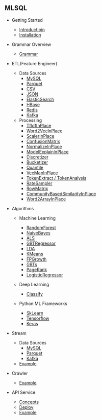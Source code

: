 ## MLSQL

- Getting Started
    - [Introductioin](https://github.com/allwefantasy/streamingpro/blob/master/docs/docv2/Introduction.md)
    - [Installation](https://github.com/allwefantasy/streamingpro/blob/master/docs/docv2/getting_started/installation.md)
- Grammar Overview
    - [Grammar](https://github.com/allwefantasy/streamingpro/blob/master/docs/docv2/getting_started/mlsql-grammar.md)

- ETL(Feature Engineer)
    - Data Sources
        - [MySQL](https://github.com/allwefantasy/streamingpro/blob/master/docs/docv2/datasources/mysql.md)
        - [Parquet]()
        - [CSV]()
        - [JSON]()
        - [ElasticSearch]()
        - [HBase]()
        - [Redis]()
        - [Kafka]()
    - Processing
        - [TfIdfInPlace]()
        - [Word2VecInPlace]()
        - [ScalerInPlace](#scalerinplace)
        - [ConfusionMatrix](#confusionmatrix)
        - [NormalizeInPlace](#normalizeinplace)
        - [ModelExplainInPlace](#modelexplaininplace)
        - [Discretizer](#discretizer)
        - [Bucketizer](#bucketizer方式)
        - [Quantile](#quantile方式)
        - [VecMapInPlace](#vecmapinplace)
        - [TokenExtract / TokenAnalysis](#tokenextract--tokenanalysis)
        - [RateSampler](#ratesampler)
        - [RowMatrix](#rowmatrix)
        - [CommunityBasedSimilarityInPlace](#communitybasedsimilarityonplace)
        - [Word2ArrayInPlace](#word2arrayinplace)

- Algorithms
    - Machine Learning
        - [RandomForest]()
        - [NaiveBayes]()
        - [ALS]()
        - [GBTRegressor](#gbtregressor)
        - [LDA](#lda)
        - [KMeans](#kmeans)
        - [FPGrowth](#fpgrowth)
        - [GBTs](#gbts)
        - [PageRank](#pagerank)
        - [LogisticRegressor](#logisticregressor)

    - Deep Learning
        - [Classify]()
    - Python ML Frameworks
        - [SkLearn]()
        - [Tensorflow]()
        - [Keras]()

- Stream
    - Data Sources
        - [MySQL]()
        - [Parquet]()
        - [Kafka]()
    - [Example]()

- Crawler
    - [Example]()

- API Service
    - [Concepts]()
    - [Deploy]()
    - [Example]()
